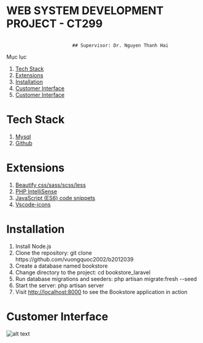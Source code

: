   # WEB SYSTEM DEVELOPMENT PROJECT - CT299
  <div>
    <img src="https://t3h.edu.vn/sites/default/files/php-la-gi_1_0.png" alt="">
  </div>

							## Supervisor: Dr. Nguyen Thanh Hai

<div class="widget-toc">
<div class="toc-title">
<div class="toc_title_inside">Mục lục</div>
<div class="toc_title_inside toc_close"></div>
</div>
<ol>
<li><a href="#1.+Tech+Stack">Tech Stack</a></li>
<li><a href="#2.+Extensions">Extensions</a></li>
<li><a href="#3.+Installation">Installation</a></li>
<li><a href="#4.+Customer+Interface">Customer Interface</a></li>
<li><a href="#5.+Customer+Interface">Customer Interface</a></li>
</ol>
</div>

# Tech Stack
<ol>
  <li><a href="#1.+Mysql">Mysql</a></li>
  <li><a href="#2.+Github">Github</a></li>
  
  </ol>

# Extensions
<ol>
  <li><a href="#1.+Mysql">Beautify css/sass/scss/less</a></li>
  <li><a href="#2.+Github">PHP IntelliSense</a></li>
  <li><a href="#1.+Mysql">JavaScript (ES6) code snippets</a></li>
  <li><a href="#2.+Github">Vscode-icons</a></li>
</ol>

# Installation
<ol>
  <li>
    Install Node.js</li>
    <li>Clone the repository: git clone https://github.com/vuongquoc2002/b2012039</li>
    <li>Create a database named bookstore</li>
    <li>Change directory to the project: cd bookstore_laravel</li>
    <li>Run database migrations and seeders: php artisan migrate:fresh --seed</li>
    <li>Start the server: php artisan server</li>
  <li>Visit <a href="#http://localhost:8000">http://localhost:8000</a> to see the Bookstore application in action</li>
  
</ol>

# Customer Interface
![alt text](http://url/to/Untitled.png)
